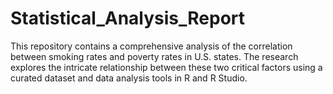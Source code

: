 # Statistical_Analysis_Report
This repository contains a comprehensive analysis of the correlation between smoking rates and poverty rates in U.S. states. The research explores the intricate relationship between these two critical factors using a curated dataset and data analysis tools in R and R Studio.
